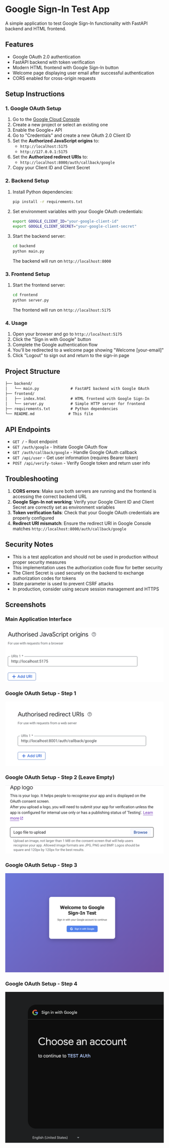 # Google Sign-In Test App

A simple application to test Google Sign-In functionality with FastAPI backend and HTML frontend.

## Features

- Google OAuth 2.0 authentication
- FastAPI backend with token verification
- Modern HTML frontend with Google Sign-In button
- Welcome page displaying user email after successful authentication
- CORS enabled for cross-origin requests

## Setup Instructions

### 1. Google OAuth Setup

1. Go to the [Google Cloud Console](https://console.cloud.google.com/)
2. Create a new project or select an existing one
3. Enable the Google+ API
4. Go to "Credentials" and create a new OAuth 2.0 Client ID
5. Set the **Authorized JavaScript origins** to:
   - `http://localhost:5175`
   - `http://127.0.0.1:5175`
6. Set the **Authorized redirect URIs** to:
   - `http://localhost:8000/auth/callback/google`
7. Copy your Client ID and Client Secret

### 2. Backend Setup

1. Install Python dependencies:
   ```bash
   pip install -r requirements.txt
   ```

2. Set environment variables with your Google OAuth credentials:
   ```bash
   export GOOGLE_CLIENT_ID="your-google-client-id"
   export GOOGLE_CLIENT_SECRET="your-google-client-secret"
   ```

4. Start the backend server:
   ```bash
   cd backend
   python main.py
   ```
   The backend will run on `http://localhost:8000`

### 3. Frontend Setup

1. Start the frontend server:
   ```bash
   cd frontend
   python server.py
   ```
   The frontend will run on `http://localhost:5175`

### 4. Usage

1. Open your browser and go to `http://localhost:5175`
2. Click the "Sign in with Google" button
3. Complete the Google authentication flow
4. You'll be redirected to a welcome page showing "Welcome [your-email]"
5. Click "Logout" to sign out and return to the sign-in page

## Project Structure

```
├── backend/
│   └── main.py              # FastAPI backend with Google OAuth
├── frontend/
│   ├── index.html           # HTML frontend with Google Sign-In
│   └── server.py            # Simple HTTP server for frontend
├── requirements.txt         # Python dependencies
└── README.md               # This file
```

## API Endpoints

- `GET /` - Root endpoint
- `GET /auth/google` - Initiate Google OAuth flow
- `GET /auth/callback/google` - Handle Google OAuth callback
- `GET /api/user` - Get user information (requires Bearer token)
- `POST /api/verify-token` - Verify Google token and return user info

## Troubleshooting

1. **CORS errors**: Make sure both servers are running and the frontend is accessing the correct backend URL
2. **Google Sign-In not working**: Verify your Google Client ID and Client Secret are correctly set as environment variables
3. **Token verification fails**: Check that your Google OAuth credentials are properly configured
4. **Redirect URI mismatch**: Ensure the redirect URI in Google Console matches `http://localhost:8000/auth/callback/google`

## Security Notes

- This is a test application and should not be used in production without proper security measures
- This implementation uses the authorization code flow for better security
- The Client Secret is used securely on the backend to exchange authorization codes for tokens
- State parameter is used to prevent CSRF attacks
- In production, consider using secure session management and HTTPS

## Screenshots

### Main Application Interface
![Google Sign-In Interface](images/image.png)

### Google OAuth Setup - Step 1
![Google OAuth Setup Step 1](images/image-1.png)

### Google OAuth Setup - Step 2 (Leave Empty)
![Google OAuth Setup Step 2](images/image-2.png)

### Google OAuth Setup - Step 3
![Google OAuth Setup Step 3](images/image-3.png)

### Google OAuth Setup - Step 4
![Google OAuth Setup Step 4](images/image-4.png)